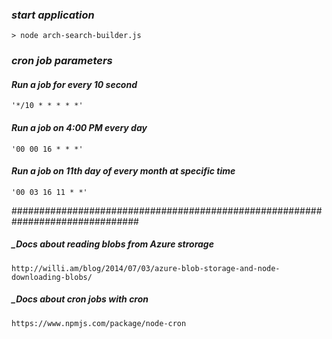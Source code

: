 ### _start application_

```
> node arch-search-builder.js
```

### _cron job parameters_

#### _Run a job for every 10 second_
```
'*/10 * * * * *'
```

#### _Run a job on 4:00 PM every day_
```
'00 00 16 * * *'
```

#### _Run a job on 11th day of every month at specific time_
```
'00 03 16 11 * *'
```

###############################################################################
##### _Docs about reading blobs from Azure strorage
```
http://willi.am/blog/2014/07/03/azure-blob-storage-and-node-downloading-blobs/
```

##### _Docs about cron jobs with cron
```
https://www.npmjs.com/package/node-cron
```
